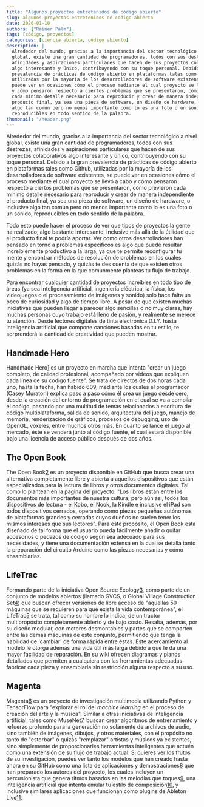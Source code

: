 ```yaml
---
title: "Algunos proyectos entretenidos de código abierto"
slug: algunos-proyectos-entretenidos-de-codigo-abierto
date: 2020-01-10
authors: ["Rainer Palm"]
tags: [código, proyectos]
categories: [ciencia abierta, código abierto]
description: |
  Alrededor del mundo, gracias a la importancia del sector tecnológico a nivel
  global, existe una gran cantidad de programadores, todos con sus destrezas,
  afinidades y aspiraciones particulares que hacen de sus proyectos colaborativos
  algo interesante y único, contribuyendo con su toque personal. Debido a la gran
  prevalencia de prácticas de código abierto en plataformas tales como Github,
  utilizadas por la mayoría de los desarrolladores de software existentes, se
  puede ver en ocasiones cómo el proceso mediante el cual proyecto se llevó a cabo
  y cómo pensaron respecto a ciertos problemas que se presentaron, cómo previeron
  cada mínimo detalle necesario para reproducir y crear de manera independiente el
  producto final, ya sea una pieza de software, un diseño de hardware, o inclusive
  algo tan común pero no menos importante como lo es una foto o un sonido,
  reproducibles en todo sentido de la palabra.
thumbnail: "/header.png"
---
```


<!-- # Algunos proyectos entretenidos de código abierto -->
<!-- **Por Rainer Palm** -->

Alrededor del mundo, gracias a la importancia del sector tecnológico a nivel
global, existe una gran cantidad de programadores, todos con sus destrezas,
afinidades y aspiraciones particulares que hacen de sus proyectos colaborativos
algo interesante y único, contribuyendo con su toque personal. Debido a la gran
prevalencia de prácticas de código abierto en plataformas tales como Github,
utilizadas por la mayoría de los desarrolladores de software existentes, se
puede ver en ocasiones cómo el proceso mediante el cual proyecto se llevó a cabo
y cómo pensaron respecto a ciertos problemas que se presentaron, cómo previeron
cada mínimo detalle necesario para reproducir y crear de manera independiente el
producto final, ya sea una pieza de software, un diseño de hardware, o inclusive
algo tan común pero no menos importante como lo es una foto o un sonido,
reproducibles en todo sentido de la palabra.

<!-- TEASER_END -->

Todo esto puede hacer el proceso de ver que tipos de proyectos la gente ha
realizado, algo bastante interesante, inclusive más allá de la útilidad que el
producto final te podría aportar. Ver como otros desarrolladores han pensado en
torno a problemas específicos es algo que puede resultar increíblemente
productivo a la larga, ya que te permite reconfigurar tu mente y encontrar
métodos de resolución de problemas en los cuales quizás no hayas pensado, y
quizás te des cuenta de que existen otros problemas en la forma en la que
comunmente planteas tu flujo de trabajo.

Para encontrar cualquier cantidad de proyectos increíbles en todo tipo de áreas
(ya sea inteligencia artificial, ingeniería eléctrica, la física, los
videojuegos o el procesamiento de imágenes y sonido) solo hace falta un poco de
curiosidad y algo de tiempo libre. A pesar de que existen muchas iniciativas que
pueden llegar a parecer algo sencillas o no muy claras, hay muchas personas cuyo
trabajo está lleno de pasión, y realmente se merece tu atención. Desde lectores
digitales de tinta electrónica D.I.Y. hasta inteligencia artificial que compone
canciones basadas en tu estilo, te sorprenderá la cantidad de creatividad que
pueden mostrar.

## Handmade Hero

Handmade Hero[1] es un proyecto en marcha que intenta "crear un juego completo,
de calidad profesional, acompañado por videos que expliquen cada línea de su
codigo fuente". Se trata de directos de dos horas cada uno, hasta la fecha, han
habido 609, mediante los cuales el programador (Casey Muratori) explica paso a
paso cómo él crea un juego desde cero, desde la creación del entorno de
programación en el cual se va a compilar el coóigo, pasando por una multitud de
temas relacionados a escritura de código multiplataforma, salida de sonido,
arquitectura del juego, manejo de memoría, renderización de gráficos, procesos
de debugging, uso de OpenGL, voxeles, entre muchos otros más. En cuanto se lance
el juego al mercado, éste se venderá junto al código fuente, el cual estará
disponible bajo una licencia de acceso público después de dos años.

## The Open Book

The Open Book[2] es un proyecto disponible en GitHub que busca crear una
alternativa completamente libre y abierta a aquellos dispositivos que están
especializados para la lectura de libros y otros documentos digitales. Tal como
lo plantean en la pagina del proyecto: "Los libros están entre los documentos
más importantes de nuestra cultura, pero aún asi, todos los dispositivos de
lectura - el Kobo, el Nook, la Kindle e inclusive el iPad son todos dispositivos
cerrados, operando como piezas pequeñas autónomas de plataformas grandes y
cerradas cuyos dueños no suelen tener los mismos intereses que sus lectores".
Para este propósito, el Open Book esta diseñado de tal forma que el usuario
pueda fácilmente añadir o quitar accesorios o pedazos de código según sea
adecuado para sus necesidades, y tiene una documentación extensa en la cual se
detalla tanto la preparación del circuito Arduino como las piezas necesarias y
cómo ensamblarlas.

## LifeTrac

Formando parte de la iniciativa Open Source Ecology[3], como parte de un
conjunto de modelos abiertos (llamado GVCS, o Global Village Construction
Set[4]) que buscan ofrecer versiones de libre acceso de "aquellas 50 máquinas
que se requieren para que exista la vida contemporánea", el LifeTrac[5] se
trata, tal como su nombre lo indica, de un tractor multipropósito completamente
abierto y de bajo costo. Resalta, además, por su diseño modular, con motores
desmontables y partes que se comparten entre las demas máquinas de este
conjunto, permitiendo que tenga la habilidad de 'cambiar' de forma rápida entre
éstas. Este acercamiento al modelo le otorga además una vida útíl más larga
debido a que le da una mayor facilidad de reparación. En su wiki ofrecen
diagramas y planos detallados que permiten a cualquiera con las herramientas
adecuadas fabricar cada pieza y ensamblarla sín restricción alguna respecto a su
uso.

## Magenta

Magenta[6] es un proyecto de investigación multimedia utilizando Python y
TensorFlow para "explorar el rol del _machine learning_ en el proceso de
creación del arte y la música". Similar a otras iniciativas de inteligencia
artificial, tales como MuseNet[7], buscan crear algoritmos de entrenamiento y
refuerzo profundo para la generación no solamente de archivos de audio, sino
también de imágenes, dibujos, y otros materiales, con el propósito no tanto de
"estorbar" o quizás "remplazar" artistas y músicos ya existentes, sino
simplemente de proporcionarles herramientas inteligentes que actuén como una
extensión de su flujo de trabajo actual. Si quieres ver los frutos de su
investigación, puedes ver tanto los modelos que han creado hasta ahora en su
GitHub como una lista de aplicaciones y demostraciones[8] que han preparado los
autores del proyecto, los cuales incluyen un percusionista que genera ritmos
basados en las melodías que toques[9], una inteligencia artificial que intenta
emular tu estilo de composición[10], y inclusive similares aplicaciones que
funcionan como plugins de Ableton Live[11].

[1]: https://handmadehero.org/ "Handmade Hero"
[10]: https://magenta.tensorflow.org/midi-me "MidiMe"
[11]: https://magenta.tensorflow.org/studio-announce "Magenta Studio"
[2]: https://github.com/joeycastillo/The-Open-Book "The Open Book"
[3]: https://www.opensourceecology.org/about-overview/ "Open Source Ecology"
[4]:
  https://wiki.opensourceecology.org/wiki/Global_Village_Construction_Set
  "Global Village Construction Set"
[5]: https://wiki.opensourceecology.org/wiki/LifeTrac "LifeTrac"
[6]: https://github.com/magenta/magenta "Magenta"
[7]: https://openai.com/blog/musenet/ "MuseNet"
[8]: https://magenta.tensorflow.org/demos/web/ "Web apps built with Magenta.js"
[9]: https://magenta.tensorflow.org/drumbot "DrumBot"

